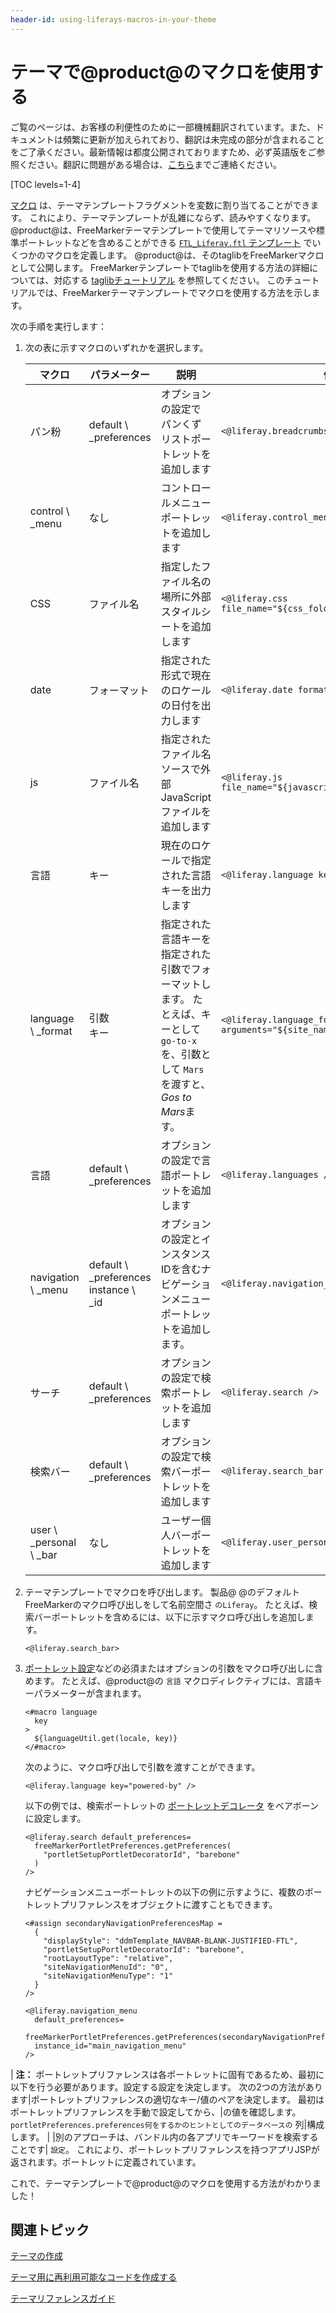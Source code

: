 ```yaml
---
header-id: using-liferays-macros-in-your-theme
---
```


# テーマで@product@のマクロを使用する

<p class="alert alert-info"><span class="wysiwyg-color-blue120">ご覧のページは、お客様の利便性のために一部機械翻訳されています。また、ドキュメントは頻繁に更新が加えられており、翻訳は未完成の部分が含まれることをご了承ください。最新情報は都度公開されておりますため、必ず英語版をご参照ください。翻訳に問題がある場合は、<a href="mailto:support-content-jp@liferay.com">こちら</a>までご連絡ください。</span></p>

[TOC levels=1-4]

[マクロ](https://freemarker.apache.org/docs/ref_directive_macro.html) は、テーマテンプレートフラグメントを変数に割り当てることができます。 これにより、テーマテンプレートが乱雑にならず、読みやすくなります。 @product@は、FreeMarkerテーマテンプレートで使用してテーマリソースや標準ポートレットなどを含めることができる [`FTL_Liferay.ftl` テンプレート](https://github.com/liferay/liferay-portal/blob/7.1.x/modules/apps/portal-template/portal-template-freemarker/src/main/resources/FTL_liferay.ftl) でいくつかのマクロを定義します。 @product@は、そのtaglibをFreeMarkerマクロとして公開します。 FreeMarkerテンプレートでtaglibを使用する方法の詳細については、対応する [taglibチュートリアル](/docs/7-1/tutorials/-/knowledge_base/t/front-end-taglibs) を参照してください。 このチュートリアルでは、FreeMarkerテーマテンプレートでマクロを使用する方法を示します。

次の手順を実行します：

1.  次の表に示すマクロのいずれかを選択します。

    | マクロ                         | パラメーター                                      | 説明                                                                                      | 例                                                                           |
    | --------------------------- | ------------------------------------------- | --------------------------------------------------------------------------------------- | --------------------------------------------------------------------------- |
    | パン粉                         | default \ _preferences                     | オプションの設定でパンくずリストポートレットを追加します                                                            | `<@liferay.breadcrumbs />`                                            |
    | control \ _menu            | なし                                          | コントロールメニューポートレットを追加します                                                                  | `<@liferay.control_menu />`                                           |
    | CSS                         | ファイル名                                       | 指定したファイル名の場所に外部スタイルシートを追加します                                                            | `<@liferay.css file_name="${css_folder}/mycss.css"/>`                 |
    | date                        | フォーマット                                      | 指定された形式で現在のロケールの日付を出力します                                                                | `<@liferay.date format="/yyyy/MM/dd/HH/" />`                          |
    | js                          | ファイル名                                       | 指定されたファイル名ソースで外部JavaScriptファイルを追加します                                                    | `<@liferay.js file_name="${javascript_folder}/myJs.js"/>`             |
    | 言語                          | キー                                          | 現在のロケールで指定された言語キーを出力します                                                                 | `<@liferay.language key="last-modified" />`                           |
    | language \ _format         | 引数<br/>キー                                   | 指定された言語キーを指定された引数でフォーマットします。 たとえば、キーとして `go-to-x` を、引数として `Mars` を渡すと、 *Gos to Mars*ます。 | `<@liferay.language_format arguments="${site_name}" key="go-to-x" />` |
    | 言語                          | default \ _preferences                     | オプションの設定で言語ポートレットを追加します                                                                 | `<@liferay.languages />`                                              |
    | navigation \ _menu         | default \ _preferences<br/>instance \ _id | オプションの設定とインスタンスIDを含むナビゲーションメニューポートレットを追加します。                                            | `<@liferay.navigation_menu />`                                        |
    | サーチ                         | default \ _preferences                     | オプションの設定で検索ポートレットを追加します                                                                 | `<@liferay.search />`                                                 |
    | 検索バー                        | default \ _preferences                     | オプションの設定で検索バーポートレットを追加します                                                               | `<@liferay.search_bar />`                                             |
    | user \ _personal \ _bar | なし                                          | ユーザー個人バーポートレットを追加します                                                                    | `<@liferay.user_personal_bar />`                                      |


2.  テーマテンプレートでマクロを呼び出します。 製品@ @のデフォルトFreeMarkerのマクロ呼び出しをして名前空間さ `のLiferay`。 たとえば、検索バーポートレットを含めるには、以下に示すマクロ呼び出しを追加します。
   
        <@liferay.search_bar>

3.  [ポートレット設定](/docs/7-1/tutorials/-/knowledge_base/t/embedding-portlets-in-themes#setting-default-preferences-for-an-embedded-portlet)などの必須またはオプションの引数をマクロ呼び出しに含めます。 たとえば、@product@の `言語` マクロディレクティブには、言語キーパラメーターが含まれます。
   
        <#macro language
          key
        >
          ${languageUtil.get(locale, key)}
        </#macro>

    次のように、マクロ呼び出しで引数を渡すことができます。
   
        <@liferay.language key="powered-by" />

    以下の例では、検索ポートレットの [ポートレットデコレータ](/docs/7-1/tutorials/-/knowledge_base/t/creating-configurable-styles-for-portlet-wrappers) をベアボーンに設定します。
   
        <@liferay.search default_preferences=
          freeMarkerPortletPreferences.getPreferences(
            "portletSetupPortletDecoratorId", "barebone"
          ) 
        />

    ナビゲーションメニューポートレットの以下の例に示すように、複数のポートレットプリファレンスをオブジェクトに渡すこともできます。
   
        <#assign secondaryNavigationPreferencesMap = 
          {
            "displayStyle": "ddmTemplate_NAVBAR-BLANK-JUSTIFIED-FTL", 
            "portletSetupPortletDecoratorId": "barebone", 
            "rootLayoutType": "relative", 
            "siteNavigationMenuId": "0", 
            "siteNavigationMenuType": "1"
          } 
        />
       
        <@liferay.navigation_menu
          default_preferences=
          freeMarkerPortletPreferences.getPreferences(secondaryNavigationPreferencesMap)
          instance_id="main_navigation_menu"
        />

| **注：** ポートレットプリファレンスは各ポートレットに固有であるため、最初に以下を行う必要があります。設定する設定を決定します。 次の2つの方法があります|ポートレットプリファレンスの適切なキー/値のペアを決定します。 最初はポートレットプリファレンスを手動で設定してから、|の値を確認します。 `portletPreferences.preferences何をするかのヒントとしてのデータベースの` 列|構成します。 | |別のアプローチは、バンドル内の各アプリでキーワードを検索することです| `設定`。 これにより、ポートレットプリファレンスを持つアプリJSPが返されます。ポートレットに定義されています。

これで、テーマテンプレートで@product@のマクロを使用する方法がわかりました！

## 関連トピック

[テーマの作成](/docs/7-1/tutorials/-/knowledge_base/t/creating-themes)

[テーマ用に再利用可能なコードを作成する](/docs/7-1/tutorials/-/knowledge_base/t/creating-reusable-pieces-of-code-for-your-themes)

[テーマリファレンスガイド](/docs/7-1/reference/-/knowledge_base/r/theme-reference-guide)

